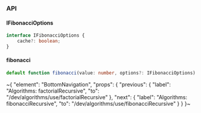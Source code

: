 

### API

#### IFibonacciOptions

```ts
interface IFibonacciOptions {
    cache?: boolean;
}
```

#### fibonacci

```ts
default function fibonacci(value: number, options?: IFibonacciOptions): number;
```


~{
  "element": "BottomNavigation",
  "props": {
    "previous": {
      "label": "Algorithms: factorialRecursive",
      "to": "/dev/algorithms/use/factorialRecursive"
    },
    "next": {
      "label": "Algorithms: fibonacciRecursive",
      "to": "/dev/algorithms/use/fibonacciRecursive"
    }
  }
}~
